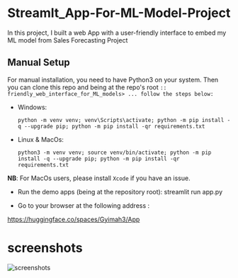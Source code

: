 # Streamlt_App-For-ML-Model-Project


In this project, I built a web App with a user-friendly interface to embed my ML model from Sales Forecasting Project

## Manual Setup
For manual installation, you need to have Python3 on your system. Then you can clone this repo and being at the repo's root `:: friendly_web_interface_for_ML_models> ... follow the steps below:`

* Windows:

  `python -m venv venv; venv\Scripts\activate; python -m pip install -q --upgrade pip; python -m pip install -qr requirements.txt` 
  
  
* Linux & MacOs:

  `python3 -m venv venv; source venv/bin/activate; python -m pip install -q --upgrade pip; python -m pip install -qr requirements.txt` 
  
  
**NB**: For MacOs users, please install `Xcode` if you have an issue.

* Run the demo apps (being at the repository root): streamlit run app.py

* Go to your browser at the following address :

https://huggingface.co/spaces/Gyimah3/App

# screenshots

![screenshots](https://github.com/Gyimah3/Streamlt_App-For-ML-Model-Project/tree/main/screenshots)
